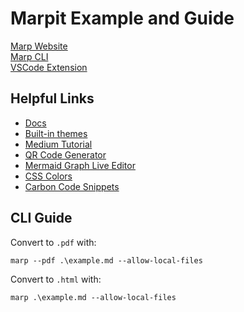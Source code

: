 # Marpit Example and Guide
[Marp Website](https://marp.app/)  
[Marp CLI](https://github.com/marp-team/marp-cli)  
[VSCode Extension](https://marketplace.visualstudio.com/items?itemName=marp-team.marp-vscode)

## Helpful Links
- [Docs](https://marpit.marp.app/)  
- [Built-in themes](https://github.com/marp-team/marp-core/blob/main/themes/README.md)  
- [Medium Tutorial](https://daniele-fontani.medium.com/marpit-tutorial-a3ba24229e9)  
- [QR Code Generator](http://goqr.me/)  
- [Mermaid Graph Live Editor](https://mermaid-js.github.io/mermaid-live-editor/)
- [CSS Colors](https://www.w3schools.com/cssref/css_colors.asp)
- [Carbon Code Snippets](https://carbon.now.sh/)
  

## CLI Guide
Convert to `.pdf` with:
```
marp --pdf .\example.md --allow-local-files
```

Convert to `.html` with:
```
marp .\example.md --allow-local-files
```
 
